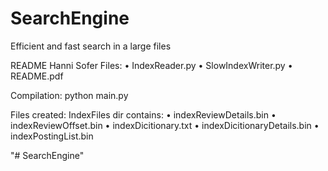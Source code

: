 # SearchEngine
Efficient and fast search in a large files

README
Hanni Sofer
Files:
•	IndexReader.py 
•	SlowIndexWriter.py
•	README.pdf

Compilation:
python main.py

Files created:
IndexFiles dir contains:
•	indexReviewDetails.bin
•	indexReviewOffset.bin
•	indexDicitionary.txt
•	indexDicitionaryDetails.bin
•	indexPostingList.bin




"# SearchEngine" 

